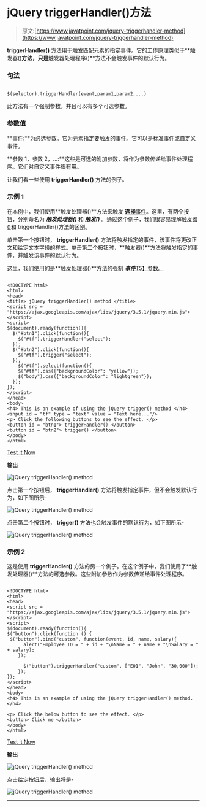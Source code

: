 # jQuery triggerHandler()方法

> 原文:[https://www.javatpoint.com/jquery-triggerhandler-method](https://www.javatpoint.com/jquery-triggerhandler-method)

**triggerHandler()** 方法用于触发匹配元素的指定事件。它的工作原理类似于**触发器()**方法，只是**触发器处理程序()**方法不会触发事件的默认行为。

### 句法

```

$(selector).triggerHandler(event,param1,param2,...)  

```

此方法有一个强制参数，并且可以有多个可选参数。

### 参数值

**事件:**为必选参数。它为元素指定要触发的事件。它可以是标准事件或自定义事件。

**参数 1，参数 2，...:**这些是可选的附加参数，将作为参数传递给事件处理程序。它们对自定义事件很有用。

让我们看一些使用 **triggerHandler()** 方法的例子。

### 示例 1

在本例中，我们使用**触发处理器()**方法来触发 [**选择**事件](https://www.javatpoint.com/jquery-select)。这里，有两个按钮，分别命名为 ***触发处理器()*** 和 ***触发()*** 。通过这个例子，我们很容易理解[触发器()](https://www.javatpoint.com/jquery-select)和 triggerHandler()方法的区别。

单击第一个按钮时， **triggerHandler()** 方法将触发指定的事件，该事件将更改正文和给定文本字段的样式。单击第二个按钮时，**触发器()**方法将触发指定的事件，并触发该事件的默认行为。

这里，我们使用的是**触发处理器()**方法的强制 [***事件***T5】参数。](https://www.javatpoint.com/jquery-events)

```

<!DOCTYPE html>
<html>
<head>
<title> jQuery triggerHandler() method </title>
<script src = "https://ajax.googleapis.com/ajax/libs/jquery/3.5.1/jquery.min.js"> </script>
<script>
$(document).ready(function(){
  $("#btn1").click(function(){
    $("#tf").triggerHandler("select");
  });
  $("#btn2").click(function(){
    $("#tf").trigger("select");
  });
    $("#tf").select(function(){
	$("#tf").css({"backgroundColor": "yellow"});
    $("body").css({"backgroundColor": "lightgreen"});
  });
});
</script>
</head>
<body>
<h4> This is an example of using the jQuery trigger() method </h4>
<input id = "tf" type = "text" value = "Text here..."/>
<p> Click the following buttons to see the effect. </p>
<button id = "btn1"> triggerHandler() </button>
<button id = "btn2"> trigger() </button>
</body>
</html>

```

[Test it Now](https://www.javatpoint.com/oprweb/test.jsp?filename=jquery-triggerhandler-method1)

**输出**

![jQuery triggerHandler() method](../Images/aa644cebdd63d59f3b851cdb18c0bb96.png)

点击第一个按钮后， **triggerHandler()** 方法将触发指定事件，但不会触发默认行为，如下图所示-

![jQuery triggerHandler() method](../Images/ff6d89d7bee3703bb288b13126ab65d4.png)

点击第二个按钮时， **trigger()** 方法也会触发事件的默认行为，如下图所示-

![jQuery triggerHandler() method](../Images/e34a97872ea871f1405017f171228f88.png)

### 示例 2

这是使用 **triggerHandler()** 方法的另一个例子。在这个例子中，我们使用了**触发处理器()**方法的可选参数。这些附加参数作为参数传递给事件处理程序。

```

<!DOCTYPE html>
<html>
<head>
<script src = "https://ajax.googleapis.com/ajax/libs/jquery/3.5.1/jquery.min.js"></script>
<script>
$(document).ready(function(){
$("button").click(function () {
 $("button").bind("custom", function(event, id, name, salary){
      alert("Employee ID = " + id + "\nName = " + name + "\nSalary = " + salary);
    });

      $("button").triggerHandler("custom", ["E01", "John", "30,000"]);
    });
});
</script>
</head>
<body>
<h4> This is an example of using the jQuery triggerHandler() method. </h4>

<p> Click the below button to see the effect. </p>
<button> Click me </button>
</body>
</html>

```

[Test it Now](https://www.javatpoint.com/oprweb/test.jsp?filename=jquery-triggerhandler-method2)

**输出**

![jQuery triggerHandler() method](../Images/b2841b05a9494e8183a6ef00c03ec11c.png)

点击给定按钮后，输出将是-

![jQuery triggerHandler() method](../Images/4a6e857937ee22a47ef58eefd918bc87.png)

* * *